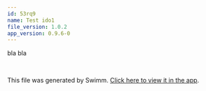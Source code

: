 ```yaml
---
id: 53rq9
name: Test ido1
file_version: 1.0.2
app_version: 0.9.6-0
---
```


bla bla

<br/>

This file was generated by Swimm. [Click here to view it in the app](https://swimm-web-app.web.app/repos/ls4DA2fLasmQuEbT4ipw/docs/53rq9).